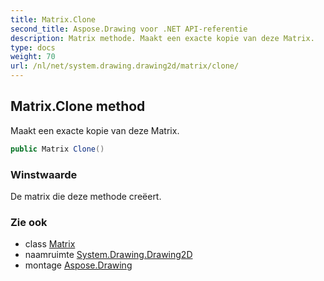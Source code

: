 ```yaml
---
title: Matrix.Clone
second_title: Aspose.Drawing voor .NET API-referentie
description: Matrix methode. Maakt een exacte kopie van deze Matrix.
type: docs
weight: 70
url: /nl/net/system.drawing.drawing2d/matrix/clone/
---
```

## Matrix.Clone method

Maakt een exacte kopie van deze Matrix.

```csharp
public Matrix Clone()
```

### Winstwaarde

De matrix die deze methode creëert.

### Zie ook

* class [Matrix](../)
* naamruimte [System.Drawing.Drawing2D](../../matrix/)
* montage [Aspose.Drawing](../../../)


